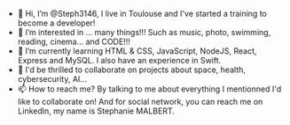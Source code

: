 - 👋 Hi, I’m @Steph3146, I live in Toulouse and I've started a training to become a developer! 
- 👀 I’m interested in ... many things!!! Such as music, photo, swimming, reading, cinema... and CODE!!!
- 🌱 I’m currently learning HTML & CSS, JavaScript, NodeJS, React, Express and MySQL. I also have an experience in Swift.
- 💞️ I'd be thrilled to collaborate on projects about space, health, cybersecurity, AI...
- 📫 How to reach me? By talking to me about everything I mentionned I'd like to collaborate on! And for social network, you can reach me on LinkedIn, my name is Stephanie MALBERT.

<!---
Steph3146/Steph3146 is a ✨ special ✨ repository because its `README.md` (this file) appears on your GitHub profile.
You can click the Preview link to take a look at your changes.
--->
